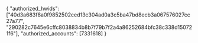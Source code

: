 {
  "authorized_hwids": ["40d3a683f8a0f9852502ced13c304ad0a3c5ba47bd8ecb3a067576027cc27a77",
  "290282c7645e6cffc8038834b8b7f79b7f2a4a86252684bfc38c338d150721f6"],
  "authorized_accounts": [7331618]
}

